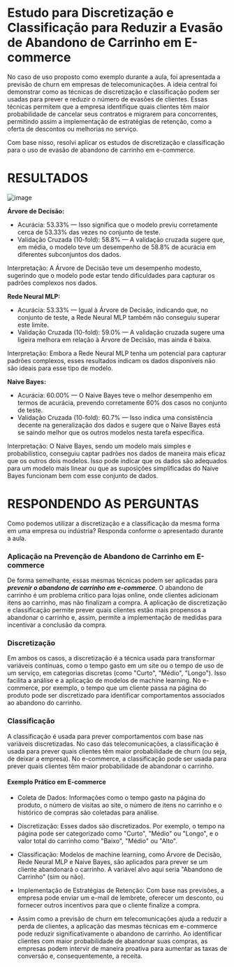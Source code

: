 # Estudo para Discretização e Classificação para Reduzir a Evasão de Abandono de Carrinho em E-commerce

No caso de uso proposto como exemplo durante a aula, foi apresentada a previsão de churn em empresas de telecomunicações. A ideia central foi demonstrar como as técnicas de discretização e classificação podem ser usadas para prever e reduzir o número de evasões de clientes. Essas técnicas permitem que a empresa identifique quais clientes têm maior probabilidade de cancelar seus contratos e migrarem para concorrentes, permitindo assim a implementação de estratégias de retenção, como a oferta de descontos ou melhorias no serviço.

Com base nisso, resolvi aplicar os estudos de discretização e classificação para o uso de evasão de abandono de carrinho em e-commerce.




# RESULTADOS

![image](https://github.com/user-attachments/assets/94c5ca3e-a0c6-4cbb-9da8-402bd349dbee)


**Árvore de Decisão:**

- Acurácia: 53.33% — Isso significa que o modelo previu corretamente cerca de 53.33% das vezes no conjunto de teste.
- Validação Cruzada (10-fold): 58.8% — A validação cruzada sugere que, em média, o modelo teve um desempenho de 58.8% de acurácia em diferentes subconjuntos dos dados.

Interpretação: A Árvore de Decisão teve um desempenho modesto, sugerindo que o modelo pode estar tendo dificuldades para capturar os padrões complexos nos dados.

**Rede Neural MLP:**

- Acurácia: 53.33% — Igual à Árvore de Decisão, indicando que, no conjunto de teste, a Rede Neural MLP também não conseguiu superar este limite.
- Validação Cruzada (10-fold): 59.0% — A validação cruzada sugere uma ligeira melhora em relação à Árvore de Decisão, mas ainda é baixa.

Interpretação: Embora a Rede Neural MLP tenha um potencial para capturar padrões complexos, esses resultados indicam os dados disponíveis não são ideais para esse tipo de modelo.

**Naive Bayes:**

- Acurácia: 60.00% — O Naive Bayes teve o melhor desempenho em termos de acurácia, prevendo corretamente 60% dos casos no conjunto de teste.
- Validação Cruzada (10-fold): 60.7% — Isso indica uma consistência decente na generalização dos dados e sugere que o Naive Bayes está se saindo melhor que os outros modelos nesta tarefa específica.

Interpretação: O Naive Bayes, sendo um modelo mais simples e probabilístico, conseguiu captar padrões nos dados de maneira mais eficaz que os outros dois modelos. Isso pode indicar que os dados são adequados para um modelo mais linear ou que as suposições simplificadas do Naive Bayes funcionam bem com esse conjunto de dados.





# RESPONDENDO AS PERGUNTAS 

Como podemos utilizar a discretização e a classificação da mesma forma em uma empresa ou indústria? Responda conforme o apresentado durante a aula.


### Aplicação na Prevenção de Abandono de Carrinho em E-commerce

De forma semelhante, essas mesmas técnicas podem ser aplicadas para ***prevenir o abandono de carrinho em e-commerce***. 
O abandono de carrinho é um problema crítico para lojas online, onde clientes adicionam itens ao carrinho, mas não finalizam a compra. A aplicação de discretização e classificação permite prever quais clientes estão mais propensos a abandonar o carrinho e, assim, permite a implementação de medidas para incentivar a conclusão da compra.

### Discretização
Em ambos os casos, a discretização é a técnica usada para transformar variáveis contínuas, como o tempo gasto em um site ou o tempo de uso de um serviço, em categorias discretas (como "Curto", "Médio", "Longo"). Isso facilita a análise e a aplicação de modelos de machine learning. No e-commerce, por exemplo, o tempo que um cliente passa na página do produto pode ser discretizado para identificar comportamentos associados ao abandono do carrinho.

### Classificação
A classificação é usada para prever comportamentos com base nas variáveis discretizadas. No caso das telecomunicações, a classificação é usada para prever quais clientes têm maior probabilidade de churn (ou seja, de deixar a empresa). No e-commerce, a classificação pode ser usada para prever quais clientes têm maior probabilidade de abandonar o carrinho.

#### Exemplo Prático em E-commerce

- Coleta de Dados: Informações como o tempo gasto na página do produto, o número de visitas ao site, o número de itens no carrinho e o histórico de compras são coletadas para análise.

- Discretização: Esses dados são discretizados. Por exemplo, o tempo na página pode ser categorizado como "Curto", "Médio" ou "Longo", e o valor total do carrinho como "Baixo", "Médio" ou "Alto".

- Classificação: Modelos de machine learning, como Árvore de Decisão, Rede Neural MLP e Naive Bayes, são aplicados para prever se um cliente abandonará o carrinho. A variável alvo aqui seria "Abandono de Carrinho" (sim ou não).

- Implementação de Estratégias de Retenção: Com base nas previsões, a empresa pode enviar um e-mail de lembrete, oferecer um desconto, ou fornecer outros incentivos para que o cliente finalize a compra.

- Assim como a previsão de churn em telecomunicações ajuda a reduzir a perda de clientes, a aplicação das mesmas técnicas em e-commerce pode reduzir significativamente o abandono de carrinho. Ao identificar clientes com maior probabilidade de abandonar suas compras, as empresas podem intervir de maneira proativa para aumentar as taxas de conversão e, consequentemente, a receita.


